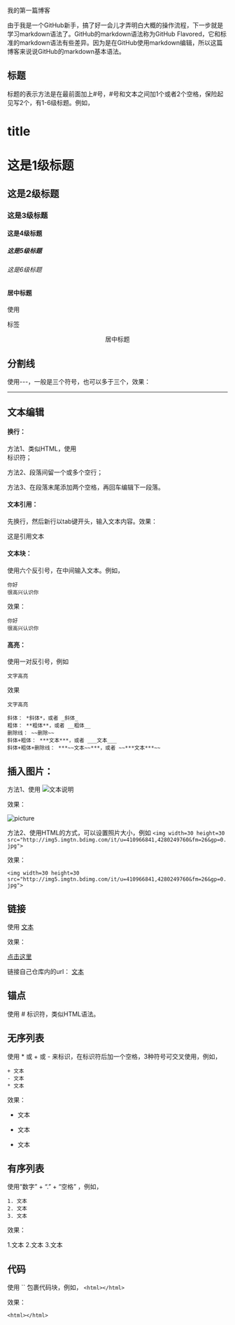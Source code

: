 我的第一篇博客

由于我是一个GitHub新手，搞了好一会儿才弄明白大概的操作流程，下一步就是学习markdown语法了。GitHub的markdown语法称为GitHub Flavored，它和标准的markdown语法有些差异。因为是在GitHub使用markdown编辑，所以这篇博客来说说GitHub的markdown基本语法。
## 标题

标题的表示方法是在最前面加上#号，#号和文本之间加1个或者2个空格，保险起见写2个，有1-6级标题。例如，

  #  title
  
#  这是1级标题  
##  这是2级标题  
###  这是3级标题  
####  这是4级标题  
#####  这是5级标题  
######  这是6级标题  


#### 居中标题

  使用<center></center>标签
  
<center>居中标题</center>


## 分割线

  使用---，一般是三个符号，也可以多于三个，效果：
  
---


## 文本编辑


#### 换行：

方法1、类似HTML，使用<br>标识符；

方法2、段落间留一个或多个空行；

方法3、在段落末尾添加两个空格，再回车编辑下一段落。


#### 文本引用：
先换行，然后新行以tab键开头，输入文本内容。效果：

  这是引用文本
  

#### 文本块：

使用六个反引号，在中间输入文本。例如，

  ```
你好
很高兴认识你
```

效果：

```
你好
很高兴认识你
```


#### 高亮：

使用一对反引号，例如

  `文字高亮`
  
  效果
  
  
`文字高亮`


```
斜体： *斜体*，或者 _斜体_
粗体： **粗体**，或者 __粗体__
删除线： ~~删除~~
斜体+粗体： ***文本***，或者 ___文本___
斜体+粗体+删除线： ***~~文本~~***，或者 ~~***文本***~~
```


## 插入图片：

  方法1、使用 ![文本说明]("图片链接")

效果：

![picture]("http://img5.imgtn.bdimg.com/it/u=410966841,4280249760&fm=26&gp=0.jpg")

  方法2、使用HTML的方式，可以设置照片大小，例如 `<img width=30 height=30  src="http://img5.imgtn.bdimg.com/it/u=410966841,4280249760&fm=26&gp=0.jpg">`
  
效果：

`<img width=30 height=30  src="http://img5.imgtn.bdimg.com/it/u=410966841,4280249760&fm=26&gp=0.jpg">`


## 链接

  使用 [文本]("链接")
  
效果：

[点击这里]("#")

  链接自己仓库内的url： [文本]("相对路径")


## 锚点

使用 # 标识符，类似HTML语法。


## 无序列表

  使用 * 或 + 或 - 来标识，在标识符后加一个空格，3种符号可交叉使用，例如，
  
```
+ 文本
- 文本
* 文本
```

效果：

+ 文本
- 文本
* 文本


## 有序列表

使用“数字” + “.” + “空格” ，例如，

```
1. 文本
2. 文本
3. 文本
```

效果：

1.文本
2.文本
3.文本


## 代码

  使用 `` 包裹代码块，例如， `<html></html>`
  
效果：

`<html></html>`



